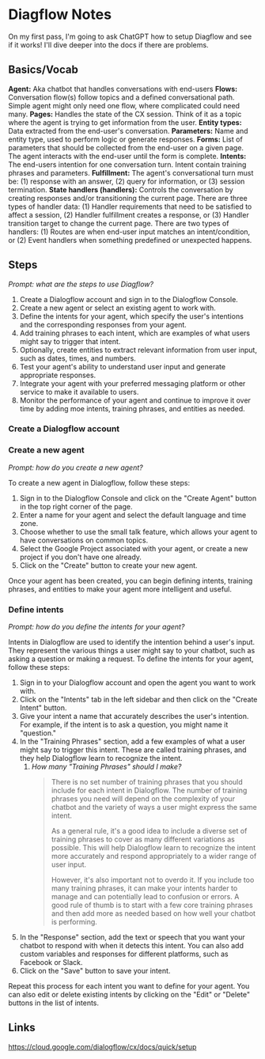 # Diagflow Notes

On my first pass, I'm going to ask ChatGPT how to setup Diagflow and see if it works! I'll dive deeper into the docs if there are problems.

## Basics/Vocab
**Agent:** Aka chatbot that handles conversations with end-users
**Flows:** Conversation flow(s) follow topics and a defined conversational path. Simple agent might only need one flow, where complicated could need many.
**Pages:** Handles the state of the CX session. Think of it as a topic where the agent is trying to get information from the user.
**Entity types:** Data extracted from the end-user's conversation.
**Parameters:** Name and entity type, used to perform logic or generate responses.
**Forms:** List of parameters that should be collected from the end-user on a given page. The agent interacts with the end-user until the form is complete.
**Intents:** The end-users intention for one conversation turn. Intent contain training phrases and parameters.
**Fulfillment:** The agent's conversational turn must be: (1) response with an answer, (2) query for information, or (3) session termination.
**State handlers (handlers):** Controls the conversation by creating responses and/or transitioning the current page. There are three types of handler data: (1) Handler requirements that need to be satisfied to affect a session, (2) Handler fulfillment creates a response, or (3) Handler transition target to change the current page. There are two types of handlers: (1) Routes are when end-user input matches an intent/condition, or (2) Event handlers when something predefined or unexpected happens.

## Steps

*Prompt: what are the steps to use Diagflow?*

1. Create a Dialogflow account and sign in to the Dialogflow Console.
1. Create a new agent or select an existing agent to work with.
1. Define the intents for your agent, which specify the user's intentions and the corresponding responses from your agent.
1. Add training phrases to each intent, which are examples of what users might say to trigger that intent.
1. Optionally, create entities to extract relevant information from user input, such as dates, times, and numbers.
1. Test your agent's ability to understand user input and generate appropriate responses.
1. Integrate your agent with your preferred messaging platform or other service to make it available to users.
1. Monitor the performance of your agent and continue to improve it over time by adding moe intents, training phrases, and entities as needed.

### Create a Dialogflow account

### Create a new agent

*Prompt: how do you create a new agent?*

To create a new agent in Dialogflow, follow these steps:
1. Sign in to the Dialogflow Console and click on the "Create Agent" button in the top right corner of the page.
1. Enter a name for your agent and select the default language and time zone.
1. Choose whether to use the small talk feature, which allows your agent to have conversations on common topics.
1. Select the Google Project associated with your agent, or create a new project if you don't have one already.
1. Click on the "Create" button to create your new agent.

Once your agent has been created, you can begin defining intents, training phrases, and entities to make your agent more intelligent and useful.

### Define intents

*Prompt: how do you define the intents for your agent?*

Intents in Dialogflow are used to identify the intention behind a user's input. They represent the various things a user might say to your chatbot, such as asking a question or making a request. To define the intents for your agent, follow these steps:
1. Sign in to your Dialogflow account and open the agent you want to work with.
1. Click on the "Intents" tab in the left sidebar and then click on the "Create Intent" button.
1. Give your intent a name that accurately describes the user's intention. For example, if the intent is to ask a question, you might name it "question."
1. In the "Training Phrases" section, add a few examples of what a user might say to trigger this intent. These are called training phrases, and they help Dialogflow learn to recognize the intent.
    1. *How many "Training Phrases" should I make?*
        >There is no set number of training phrases that you should include for each intent in Dialogflow. The number of training phrases you need will depend on the complexity of your chatbot and the variety of ways a user might express the same intent.
        >
        >As a general rule, it's a good idea to include a diverse set of training phrases to cover as many different variations as possible. This will help Dialogflow learn to recognize the intent more accurately and respond appropriately to a wider range of user input.
        >
        >However, it's also important not to overdo it. If you include too many training phrases, it can make your intents harder to manage and can potentially lead to confusion or errors. A good rule of thumb is to start with a few core training phrases and then add more as needed based on how well your chatbot is performing.
5. In the "Response" section, add the text or speech that you want your chatbot to respond with when it detects this intent. You can also add custom variables and responses for different platforms, such as Facebook or Slack.
1. Click on the "Save" button to save your intent.

Repeat this process for each intent you want to define for your agent. You can also edit or delete existing intents by clicking on the "Edit" or "Delete" buttons in the list of intents.

## Links
https://cloud.google.com/dialogflow/cx/docs/quick/setup

